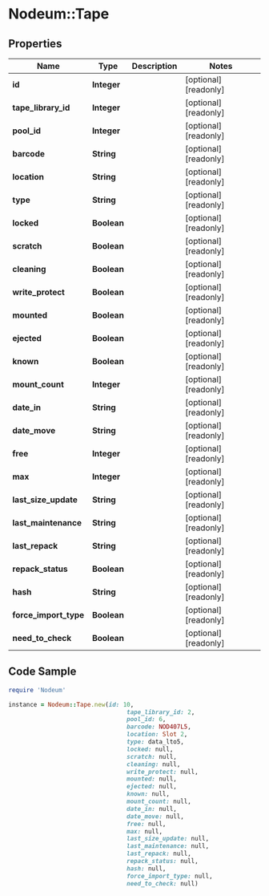 # Nodeum::Tape

## Properties

Name | Type | Description | Notes
------------ | ------------- | ------------- | -------------
**id** | **Integer** |  | [optional] [readonly] 
**tape_library_id** | **Integer** |  | [optional] [readonly] 
**pool_id** | **Integer** |  | [optional] [readonly] 
**barcode** | **String** |  | [optional] [readonly] 
**location** | **String** |  | [optional] [readonly] 
**type** | **String** |  | [optional] [readonly] 
**locked** | **Boolean** |  | [optional] [readonly] 
**scratch** | **Boolean** |  | [optional] [readonly] 
**cleaning** | **Boolean** |  | [optional] [readonly] 
**write_protect** | **Boolean** |  | [optional] [readonly] 
**mounted** | **Boolean** |  | [optional] [readonly] 
**ejected** | **Boolean** |  | [optional] [readonly] 
**known** | **Boolean** |  | [optional] [readonly] 
**mount_count** | **Integer** |  | [optional] [readonly] 
**date_in** | **String** |  | [optional] [readonly] 
**date_move** | **String** |  | [optional] [readonly] 
**free** | **Integer** |  | [optional] [readonly] 
**max** | **Integer** |  | [optional] [readonly] 
**last_size_update** | **String** |  | [optional] [readonly] 
**last_maintenance** | **String** |  | [optional] [readonly] 
**last_repack** | **String** |  | [optional] [readonly] 
**repack_status** | **Boolean** |  | [optional] [readonly] 
**hash** | **String** |  | [optional] [readonly] 
**force_import_type** | **Boolean** |  | [optional] [readonly] 
**need_to_check** | **Boolean** |  | [optional] [readonly] 

## Code Sample

```ruby
require 'Nodeum'

instance = Nodeum::Tape.new(id: 10,
                                 tape_library_id: 2,
                                 pool_id: 6,
                                 barcode: NOD407L5,
                                 location: Slot 2,
                                 type: data_lto5,
                                 locked: null,
                                 scratch: null,
                                 cleaning: null,
                                 write_protect: null,
                                 mounted: null,
                                 ejected: null,
                                 known: null,
                                 mount_count: null,
                                 date_in: null,
                                 date_move: null,
                                 free: null,
                                 max: null,
                                 last_size_update: null,
                                 last_maintenance: null,
                                 last_repack: null,
                                 repack_status: null,
                                 hash: null,
                                 force_import_type: null,
                                 need_to_check: null)
```


